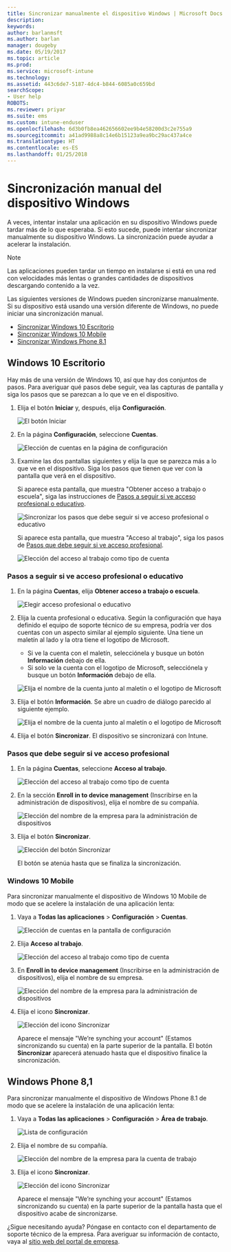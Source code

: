 ```yaml
---
title: Sincronizar manualmente el dispositivo Windows | Microsoft Docs
description: 
keywords: 
author: barlanmsft
ms.author: barlan
manager: dougeby
ms.date: 05/19/2017
ms.topic: article
ms.prod: 
ms.service: microsoft-intune
ms.technology: 
ms.assetid: 443c6de7-5187-4dc4-b844-6085a0c659bd
searchScope:
- User help
ROBOTS: 
ms.reviewer: priyar
ms.suite: ems
ms.custom: intune-enduser
ms.openlocfilehash: 6d3b0fb8ea462656602ee9b4e58200d3c2e755a9
ms.sourcegitcommit: a41ad9988a8c14e6b15123a9ea9bc29ac437a4ce
ms.translationtype: HT
ms.contentlocale: es-ES
ms.lasthandoff: 01/25/2018
---
```

# <a name="sync-your-windows-device-manually"></a>Sincronización manual del dispositivo Windows

A veces, intentar instalar una aplicación en su dispositivo Windows puede tardar más de lo que esperaba. Si esto sucede, puede intentar sincronizar manualmente su dispositivo Windows. La sincronización puede ayudar a acelerar la instalación.

> [!Note]
> Las aplicaciones pueden tardar un tiempo en instalarse si está en una red con velocidades más lentas o grandes cantidades de dispositivos descargando contenido a la vez.

Las siguientes versiones de Windows pueden sincronizarse manualmente. Si su dispositivo está usando una versión diferente de Windows, no puede iniciar una sincronización manual.

* [Sincronizar Windows 10 Escritorio](#windows-10-desktop)
* [Sincronizar Windows 10 Mobile](#windows-10-mobile)
* [Sincronizar Windows Phone 8.1](#windows-phone-81)

## <a name="windows-10-desktop"></a>Windows 10 Escritorio
Hay más de una versión de Windows 10, así que hay dos conjuntos de pasos. Para averiguar qué pasos debe seguir, vea las capturas de pantalla y siga los pasos que se parezcan a lo que ve en el dispositivo.

1. Elija el botón **Iniciar** y, después, elija **Configuración**.

    ![El botón Iniciar](./media/win10pc-sync-1-start-button.png)

2. En la página **Configuración**, seleccione **Cuentas**.

    ![Elección de cuentas en la página de configuración](./media/win10pc-sync-2-settings-accounts.png)

3. Examine las dos pantallas siguientes y elija la que se parezca más a lo que ve en el dispositivo. Siga los pasos que tienen que ver con la pantalla que verá en el dispositivo.

    Si aparece esta pantalla, que muestra "Obtener acceso a trabajo o escuela", siga las instrucciones de [Pasos a seguir si ve acceso profesional o educativo](#steps-to-follow-if-you-see-access-work-or-school).

    ![Sincronizar los pasos que debe seguir si ve acceso profesional o educativo](./media/w10-enroll-rs1-connect-to-work-or-school.png)

    Si aparece esta pantalla, que muestra "Acceso al trabajo", siga los pasos de [Pasos que debe seguir si ve acceso profesional](#steps-to-follow-if-you-see-work-access).

    ![Elección del acceso al trabajo como tipo de cuenta](./media/win10pc-sync-3-work-access.png)

### <a name="steps-to-follow-if-you-see-access-work-or-school"></a>Pasos a seguir si ve acceso profesional o educativo

1. En la página **Cuentas**, elija **Obtener acceso a trabajo o escuela**.

    ![Elegir acceso profesional o educativo](./media/w10-enroll-rs1-connect-to-work-or-school.png)

2. Elija la cuenta profesional o educativa. Según la configuración que haya definido el equipo de soporte técnico de su empresa, podría ver dos cuentas con un aspecto similar al ejemplo siguiente. Una tiene un maletín al lado y la otra tiene el logotipo de Microsoft.

    - Si ve la cuenta con el maletín, selecciónela y busque un botón **Información** debajo de ella.
    - Si solo ve la cuenta con el logotipo de Microsoft, selecciónela y busque un botón **Información** debajo de ella.

    ![Elija el nombre de la cuenta junto al maletín o el logotipo de Microsoft](./media/win10pc-rs1-sync-info-button.png)

3. Elija el botón **Información**. Se abre un cuadro de diálogo parecido al siguiente ejemplo.

    ![Elija el nombre de la cuenta junto al maletín o el logotipo de Microsoft](./media/win10pc-rs1-sync-button.png)

4. Elija el botón **Sincronizar**. El dispositivo se sincronizará con Intune.

### <a name="steps-to-follow-if-you-see-work-access"></a>Pasos que debe seguir si ve acceso profesional

1. En la página **Cuentas**, seleccione **Acceso al trabajo**.

    ![Elección del acceso al trabajo como tipo de cuenta](./media/win10pc-sync-3-work-access.png)

2. En la sección **Enroll in to device management** (Inscribirse en la administración de dispositivos), elija el nombre de su compañía.

    ![Elección del nombre de la empresa para la administración de dispositivos](./media/win10pc-sync-4-tap-com-name.png)

3. Elija el botón **Sincronizar**.

    ![Elección del botón Sincronizar](./media/win10pc-sync-5-tap-sync.png)

   El botón se atenúa hasta que se finaliza la sincronización.

### <a name="windows-10-mobile"></a>Windows 10 Mobile
Para sincronizar manualmente el dispositivo de Windows 10 Mobile de modo que se acelere la instalación de una aplicación lenta:

   1. Vaya a **Todas las aplicaciones** > **Configuración** > **Cuentas**.

       ![Elección de cuentas en la pantalla de configuración](./media/win10m-sync-1-settings-accounts.png)

   2. Elija **Acceso al trabajo**.

       ![Elección del acceso al trabajo como tipo de cuenta](./media/win10m-sync-2-work-access.png)

   3. En **Enroll in to device management** (Inscribirse en la administración de dispositivos), elija el nombre de su empresa.

       ![Elección del nombre de la empresa para la administración de dispositivos](./media/win10m-sync-3-tap-comp-name.png)

   4. Elija el icono **Sincronizar**.

       ![Elección del icono Sincronizar](./media/win10m-sync-4-tap-sync.png)

       Aparece el mensaje "We’re synching your account" (Estamos sincronizando su cuenta) en la parte superior de la pantalla. El botón **Sincronizar** aparecerá atenuado hasta que el dispositivo finalice la sincronización.

## <a name="windows-phone-81"></a>Windows Phone 8,1
Para sincronizar manualmente el dispositivo de Windows Phone 8.1 de modo que se acelere la instalación de una aplicación lenta:

1. Vaya a **Todas las aplicaciones** > **Configuración** > **Área de trabajo**.

    ![Lista de configuración](./media/wp81-1-sync-settings-workplace.png)

2. Elija el nombre de su compañía.

    ![Elección del nombre de la empresa para la cuenta de trabajo](./media/wp81-2-sync-tap-compname.png)

3. Elija el icono **Sincronizar**.

    ![Elección del icono Sincronizar](./media/wp81-3-sync-tap-sync-button.png)

   Aparece el mensaje "We’re synching your account" (Estamos sincronizando su cuenta) en la parte superior de la pantalla hasta que el dispositivo acabe de sincronizarse.

¿Sigue necesitando ayuda? Póngase en contacto con el departamento de soporte técnico de la empresa. Para averiguar su información de contacto, vaya al [sitio web del portal de empresa](https://portal.manage.microsoft.com#HelpDeskDialog).
